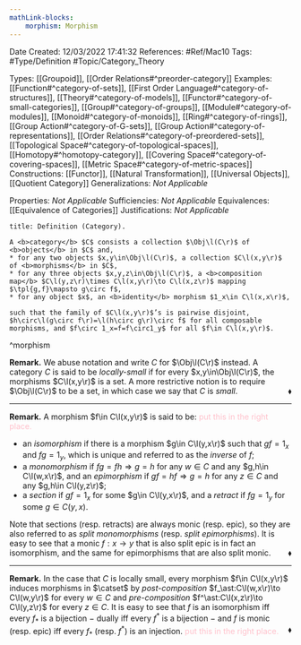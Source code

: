 ```yaml
---
mathLink-blocks:
    morphism: Morphism
---
```


<div class="topSpace"></div>

Date Created: 12/03/2022 17:41:32
References: #Ref/Mac10
Tags: #Type/Definition #Topic/Category_Theory

Types: [[Groupoid]], [[Order Relations#^preorder-category]]
Examples: [[Function#^category-of-sets]], [[First Order Language#^category-of-structures]], [[Theory#^category-of-models]], [[Functor#^category-of-small-categories]], [[Group#^category-of-groups]], [[Module#^category-of-modules]], [[Monoid#^category-of-monoids]], [[Ring#^category-of-rings]], [[Group Action#^category-of-G-sets]], [[Group Action#^category-of-representations]], [[Order Relations#^category-of-preordered-sets]], [[Topological Space#^category-of-topological-spaces]], [[Homotopy#^homotopy-category]], [[Covering Space#^category-of-covering-spaces]], [[Metric Space#^category-of-metric-spaces]]
Constructions: [[Functor]], [[Natural Transformation]], [[Universal Objects]], [[Quotient Category]]
Generalizations: <i>Not Applicable</i>

Properties: <i>Not Applicable</i>
Sufficiencies: <i>Not Applicable</i>
Equivalences: [[Equivalence of Categories]]
Justifications: <i>Not Applicable</i>

``` ad-Definition
title: Definition (Category).

A <b>category</b> $C$ consists a collection $\Obj\l(C\r)$ of <b>objects</b> in $C$ and, 
* for any two objects $x,y\in\Obj\l(C\r)$, a collection $C\l(x,y\r)$ of <b>morphisms</b> in $C$,
* for any three objects $x,y,z\in\Obj\l(C\r)$, a <b>composition map</b> $C\l(y,z\r)\times C\l(x,y\r)\to C\l(x,z\r)$ mapping $\tpl{g,f}\mapsto g\circ f$,
* for any object $x$, an <b>identity</b> morphism $1_x\in C\l(x,x\r)$,

such that the family of $C\l(x,y\r)$’s is pairwise disjoint, $h\circ\l(g\circ f\r)=\l(h\circ g\r)\circ f$ for all composable morphisms, and $f\circ 1_x=f=f\circ1_y$ for all $f\in C\l(x,y\r)$.

```
^morphism

<b>Remark.</b> We abuse notation and write $C$ for $\Obj\l(C\r)$ instead. A category $C$ is said to be <i>locally-small</i> if for every $x,y\in\Obj\l(C\r)$, the morphisms $C\l(x,y\r)$ is a set. A more restrictive notion is to require $\Obj\l(C\r)$ to be a set, in which case we say that $C$ is <i>small</i>.<span style="float:right;">$\blacklozenge$</span>

---

<b>Remark.</b> A morphism $f\in C\l(x,y\r)$ is said to be: <span style="color:pink">put this in the right place.</span>
* an <i>isomorphism</i> if there is a morphism $g\in C\l(y,x\r)$ such that $gf=1_x$ and $fg=1_y$, which is unique and referred to as the <i>inverse</i> of $f$;
* a <i>monomorphism</i> if $fg=fh\Rightarrow g=h$ for any $w\in C$ and any $g,h\in C\l(w,x\r)$, and an <i>epimorphism</i> if $gf=hf\Rightarrow g=h$ for any $z\in C$ and any $g,h\in C\l(y,z\r)$;
* a <i>section</i> if $gf=1_x$ for some $g\in C\l(y,x\r)$, and a <i>retract</i> if $fg=1_y$ for some $g\in C(y,x)$.

Note that sections (resp. retracts) are always monic (resp. epic), so they are also referred to as <i>split monomorphisms</i> (resp. <i>split epimorphisms</i>). It is easy to see that a monic $f:x\to y$ that is also split epic is in fact an isomorphism, and the same for epimorphisms that are also split monic.<span style="float:right;">$\blacklozenge$</span>

---

<b>Remark.</b> In the case that $C$ is locally small, every morphism $f\in C\l(x,y\r)$ induces morphisms in $\catset$ by <i>post-composition</i> $f_\ast:C\l(w,x\r)\to C\l(w,y\r)$ for every $w\in C$ and <i>pre-composition</i> $f^\ast:C\l(x,z\r)\to C\l(y,z\r)$ for every $z\in C$. It is easy to see that $f$ is an isomorphism iff every $f_\ast$ is a bijection $-$ dually iff every $f^\ast$ is a bijection $-$ and $f$ is monic (resp. epic) iff every $f_\ast$ (resp. $f^\ast$) is an injection. <span style="color:pink">put this in the right place.</span><span style="float:right;">$\blacklozenge$</span>
